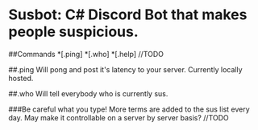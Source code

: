 # Susbot: C# Discord Bot that makes people suspicious.

##Commands
*[.ping]
*[.who]
*[.help] //TODO


##.ping
Will pong and post it's latency to your server. Currently locally hosted.

##.who
Will tell everybody who is currently sus. 

###Be careful what you type! More terms are added to the sus list every day. 
May make it controllable on a server by server basis? //TODO
